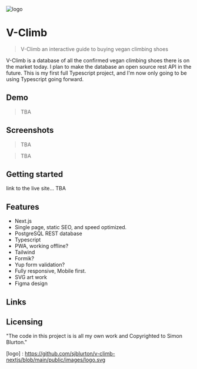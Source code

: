![logo]([logo])

# V-Climb

> V-Climb an interactive guide to buying vegan climbing shoes

V-Climb is a database of all the confirmed vegan climbing shoes there is on the market today. I plan to make the database an open source rest API in the future. This is my first full Typescript project, and I'm now only going to be using Typescript going forward.

## Demo

> TBA

## Screenshots

> TBA

> TBA

## Getting started

link to the live site... TBA

## Features

- Next.js
- Single page, static SEO, and speed optimized.
- PostgreSQL REST database
- Typescript
- PWA, working offline?
- Tailwind
- Formik?
- Yup form validation?
- Fully responsive, Mobile first.
- SVG art work
- Figma design

## Links

<!-- - Project homepage: https://big-6-next-js.vercel.app
- Repository: https://github.com/sjblurton/Big-6-Next-js
- Figma: https://www.figma.com/file/2bjSoKqP1rj1mDrlMOTuWp/The-Big-6-Calisthenics?node-id=7%3A11 -->

## Licensing

"The code in this project is is all my own work and Copyrighted to Simon Blurton."

[logo] : https://github.com/sjblurton/v-climb-nextjs/blob/main/public/images/logo.svg
